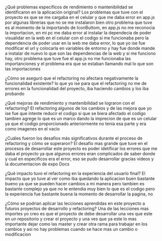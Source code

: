¿Qué problemas específicos de rendimiento o mantenibilidad se identificaron en la aplicación original?
Los problemas que tuve con el proyecto es que se me cargaba en el celular y que me daba error en app.js por algunas librerias que no se me instalaron bien 
otro problema que tuve es al momento de la importando de IconButtom, en app.js no me reconocia la importacion, en mi pc me daba error al instalar la dependecia de poder visualidar en la web en el celular con el codigo si me funcionaba pero la dependencia de poder usar en la web me daba error, lo que yo ise fue modificar el url y colocarla en variables de entorno y hay fue donde mande a instalar de nuevo lo que son las dependencias de la web y si me funciono hay, otro problema que tuve fue el app.js no me funcionaba las importanciones y el problema era que se estaban llamando mal lo que son las importaciones

¿Cómo se aseguró que el refactoring no afectara negativamente la funcionalidad existente?
lo que yo ise para que el refactoring no me de errores en la funcionalidad del proyecto, iba haciendo cambios y los iba probando 

¿Qué mejoras de rendimiento y mantenibilidad se lograron con el refactoring?
El refactoring algunos de los cambios y de las mejora que yo ise fue que intente reducir el codigo si que se biera afectado el codigo tambien agrege lo que es un marco dando la imprecion de que es un celular ya que el codigo proporcionado anteriormente no tenia esa parte y era como imagenes en el vacio

¿Cuáles fueron los desafíos más significativos durante el proceso de refactoring y cómo se superaron?
El desafio mas grande que tuve en el procesos de desarrollar este proyecto es poder idetificar los errores que me daba el proyecto ya que algunos errores eran complicados de saber donde y cual en especificos era el error, eso se pudo desarrollar gracias videos y la documentacion de expo Docs


¿Qué impacto tuvo el refactoring en la experiencia del usuario final?
El impacto que yo tuve al ver como iba quedando la aplicacion buen bastante bueno ya que se pueden hacer cambios a mi manera pero tambien es bastante complejo ya que no le entendia muy bien lo que es el codigo pero la experiencia fue bastante buena la momento de desarrollar la pagina, no 

¿Cómo se podrían aplicar las lecciones aprendidas en este proyecto a futuros proyectos de desarrollo y refactoring?
Una de las lecciones mas importes yo creo es que el proyecto de debe desarrollar una ves que este en un repositorio y crear el proyecto y una ves que ya este lo mas importante dejar como las master y crear otra rama para trabajar en los cambios y asi no hay problemas cuando se hace mas un cambio o modificacion
